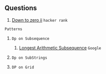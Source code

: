 ## Questions

  1. [Down to zero ii](https://www.hackerrank.com/challenges/down-to-zero-ii/problem)  `hacker rank`

   `Patterns`

   1. `Dp on Subsequence`
       1. [Longest Arithmetic Subsequence](https://leetcode.com/problems/longest-arithmetic-subsequence/description/) `Google`
  
   3. `Dp on SubStrings`
      
   4. `DP on Grid`
